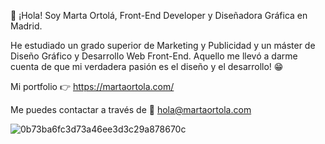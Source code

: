  👋 ¡Hola! Soy Marta Ortolá, Front-End Developer y Diseñadora Gráfica en Madrid.

He estudiado un grado superior de Marketing y Publicidad y un máster de Diseño Gráfico y Desarrollo Web Front-End. Aquello me llevó a darme cuenta de que mi verdadera pasión es el diseño y el desarrollo! 😁

Mi portfolio 👉 https://martaortola.com/

Me puedes contactar a través de 📩 hola@martaortola.com

![0b73ba6fc3d73a46ee3d3c29a878670c](https://user-images.githubusercontent.com/107054627/174501388-a6fc5344-0598-474d-9c3f-e6f461e32f83.png)


